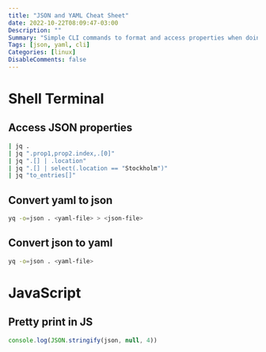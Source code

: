 ```yaml
---
title: "JSON and YAML Cheat Sheet"
date: 2022-10-22T08:09:47-03:00
Description: ""
Summary: "Simple CLI commands to format and access properties when doing request with cURL"
Tags: [json, yaml, cli]
Categories: [linux]
DisableComments: false
---
```


# Shell Terminal

## Access JSON properties
```bash
| jq .
| jq ".prop1,prop2.index,.[0]"
| jq ".[] | .location"
| jq ".[] | select(.location == "Stockholm")"
| jq "to_entries[]"
```

## Convert yaml to json
```bash
yq -o=json . <yaml-file> > <json-file>
```

## Convert json to yaml
```bash
yq -o=json . <yaml-file>
```

# JavaScript

## Pretty print in JS
```javascript
console.log(JSON.stringify(json, null, 4))
```
